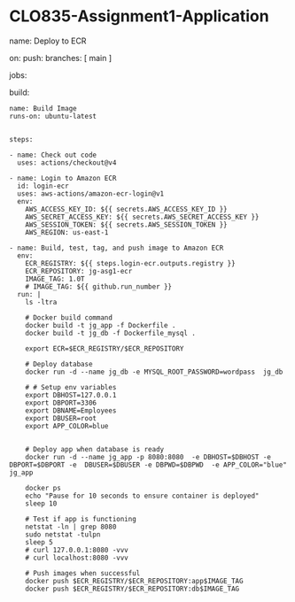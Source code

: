 # CLO835-Assignment1-Application

name: Deploy to ECR

on: 
  push:
    branches: [ main ]

jobs:
  
  build:
    
    name: Build Image
    runs-on: ubuntu-latest

   
    steps:

    - name: Check out code
      uses: actions/checkout@v4

    - name: Login to Amazon ECR
      id: login-ecr
      uses: aws-actions/amazon-ecr-login@v1
      env:
        AWS_ACCESS_KEY_ID: ${{ secrets.AWS_ACCESS_KEY_ID }}
        AWS_SECRET_ACCESS_KEY: ${{ secrets.AWS_SECRET_ACCESS_KEY }}
        AWS_SESSION_TOKEN: ${{ secrets.AWS_SESSION_TOKEN }}
        AWS_REGION: us-east-1

    - name: Build, test, tag, and push image to Amazon ECR
      env:
        ECR_REGISTRY: ${{ steps.login-ecr.outputs.registry }}
        ECR_REPOSITORY: jg-asg1-ecr
        IMAGE_TAG: 1.0T
        # IMAGE_TAG: ${{ github.run_number }}
      run: |
        ls -ltra

        # Docker build command
        docker build -t jg_app -f Dockerfile .
        docker build -t jg_db -f Dockerfile_mysql .

        export ECR=$ECR_REGISTRY/$ECR_REPOSITORY

        # Deploy database
        docker run -d --name jg_db -e MYSQL_ROOT_PASSWORD=wordpass  jg_db

        # # Setup env variables
        export DBHOST=127.0.0.1
        export DBPORT=3306
        export DBNAME=Employees
        export DBUSER=root
        export APP_COLOR=blue


        # Deploy app when database is ready
        docker run -d --name jg_app -p 8080:8080  -e DBHOST=$DBHOST -e DBPORT=$DBPORT -e  DBUSER=$DBUSER -e DBPWD=$DBPWD  -e APP_COLOR="blue" jg_app
        
        docker ps
        echo "Pause for 10 seconds to ensure container is deployed"
        sleep 10

        # Test if app is functioning
        netstat -ln | grep 8080
        sudo netstat -tulpn
        sleep 5
        # curl 127.0.0.1:8080 -vvv
        # curl localhost:8080 -vvv

        # Push images when successful
        docker push $ECR_REGISTRY/$ECR_REPOSITORY:app$IMAGE_TAG
        docker push $ECR_REGISTRY/$ECR_REPOSITORY:db$IMAGE_TAG
